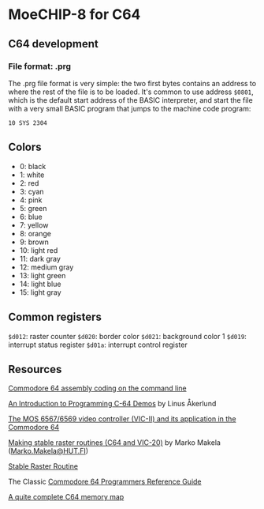# MoeCHIP-8 for C64

## C64 development

### File format: .prg

The .prg file format is very simple: the two first bytes contains an address
to where the rest of the file is to be loaded. It's common to use address
`$0801`, which is the default start address of the BASIC interpreter, and
start the file with a very small BASIC program that jumps to the machine
code program:

```basic
10 SYS 2304
```

## Colors

- 0: black
- 1: white
- 2: red
- 3: cyan
- 4: pink
- 5: green
- 6: blue
- 7: yellow
- 8: orange
- 9: brown
- 10: light red
- 11: dark gray
- 12: medium gray
- 13: light green
- 14: light blue
- 15: light gray

## Common registers

`$d012`: raster counter
`$d020`: border color
`$d021`: background color 1
`$d019`: interrupt status register
`$d01a`: interrupt control register

## Resources

[Commodore 64 assembly coding on the command line](https://csl.name/post/c64-coding/)

[An Introduction to Programming C-64 Demos](http://www.antimon.org/code/Linus/) by Linus Åkerlund

[The MOS 6567/6569 video controller (VIC-II) and its application in the Commodore 64](http://www.zimmers.net/cbmpics/cbm/c64/vic-ii.txt?utm_source=share&utm_medium=ios_app&utm_name=iossmf)

[Making stable raster routines (C64 and VIC-20)](http://www.antimon.org/dl/c64/code/stable.txt) by Marko Makela (Marko.Makela@HUT.FI)

[Stable Raster Routine](https://codebase64.org/doku.php?id=base:stable_raster_routine)

The Classic [Commodore 64 Programmers Reference Guide](https://www.commodore.ca/commodore-manuals/commodore-64-programmers-reference-guide/)

[A quite complete C64 memory map](http://sta.c64.org/cbm64mem.html)
